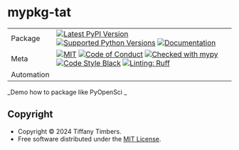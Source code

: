 # mypkg-tat

| |                                                                                                                                                                                                                                                                                                                                                                                                                                                                                                                                                                                                            |
|---|------------------------------------------------------------------------------------------------------------------------------------------------------------------------------------------------------------------------------------------------------------------------------------------------------------------------------------------------------------------------------------------------------------------------------------------------------------------------------------------------------------------------------------------------------------------------------------------------------------|
| Package | [![Latest PyPI Version](https://img.shields.io/pypi/v/mypkg-tat.svg)](https://pypi.org/project/mypkg-tat/) [![Supported Python Versions](https://img.shields.io/pypi/pyversions/mypkg-tat.svg)](https://pypi.org/project/mypkg-tat/) [![Documentation](https://readthedocs.org/projects/mypkg-tat/badge/?version=latest)](https://mypkg-tat.readthedocs.io/en/latest/?badge=latest)                                                                                                                                                                              |
| Meta | [![MIT](https://img.shields.io/pypi/l/mypkg-tat.svg)](LICENSE) [![Code of Conduct](https://img.shields.io/badge/Contributor%20Covenant-v2.0%20adopted-ff69b4.svg)](.github/CODE_OF_CONDUCT.md) [![Checked with mypy](https://www.mypy-lang.org/static/mypy_badge.svg)](https://mypy-lang.org/) [![Code Style Black](https://img.shields.io/badge/code%20style-black-000000.svg)](https://github.com/ambv/black) [![Linting: Ruff](https://img.shields.io/endpoint?url=https://raw.githubusercontent.com/charliermarsh/ruff/main/assets/badge/v2.json)](https://github.com/astral-sh/ruff) |
| Automation |                                                                                                                                                                                                                                                                                                                                                                                                                                       |

_Demo how to package like PyOpenSci
_

## Copyright

- Copyright © 2024 Tiffany Timbers.
- Free software distributed under the [MIT License](./LICENSE).

